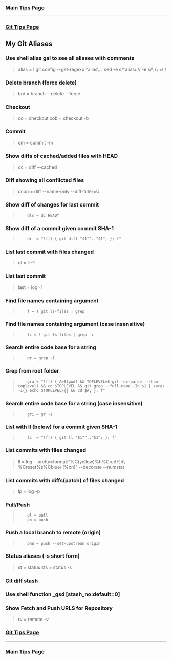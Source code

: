 ### [Main Tips Page](https://github.com/sethfuller/tips/blob/main/tech_tips/main_tech_tips.md)

----------

### [Git Tips Page](https://github.com/sethfuller/tips/blob/main/tech_tips/git_tips.md)

## My Git Aliases
### Use shell alias gal to see all aliases with comments
> 	alias = ! git config --get-regexp ^alias\\. | sed -e s/^alias\\.// -e s/\\ /\\ =\\ /
### Delete branch (force delete)
> 	brd = branch --delete --force
### Checkout
> 	co = checkout
> 	cob = checkout -b
### Commit
> 	cm = commit -m
### Show diffs of cached/added files with HEAD
> 	dc = diff --cached
### Diff showing all conflicted files
> 	dcon = diff --name-only --diff-filter=U
### Show diff of changes for last commit
>         dlc = dc HEAD^
### Show diff of a commit given commit SHA-1
>         dr  = "!f() { git diff "$1"^.."$1"; }; f"
### List last commit with files changed
> 	dl = ll -1
###  List last commit
> 	last = log -1
### Find file names containing argument
>         f = ! git ls-files | grep 
### Find file names containing argument (case insensitive)
>         fi = ! git ls-files | grep -i
### Search entire code base for a string
>         gr = grep -I
### Grep from root folder
>         gra = "!f() { A=$(pwd) && TOPLEVEL=$(git rev-parse --show-toplevel) && cd $TOPLEVEL && git grep --full-name -In $1 | xargs -I{} echo $TOPLEVEL/{} && cd $A; }; f"
### Search entire code base for a string (case insensitive)
>         gri = gr -i
### List with ll (below) for a commit given SHA-1
>         lc  = "!f() { git ll "$1"^.."$1"; }; f"
### List commits with files changed
> 	ll = log --pretty=format:"%C(yellow)%h%Cred%d\\ %Creset%s%Cblue\\ [%cn]" --decorate --numstat
### List commits with diffs(patch) of files changed
> 	lp = log -p
### Pull/Push
>         pl = pull
>         ph = push
### Push a local branch to remote (origin)
>         phu = push --set-upstream origin
### Status aliases (-s short form)
> 	st = status
> 	sts = status -s
### Git diff stash
### Use shell function _gsd [stash_no:default=0]
### Show Fetch and Push URLS for Repository
> 	rv = remote -v
### [Git Tips Page](https://github.com/sethfuller/tips/blob/main/tech_tips/git_tips.md)

----------

### [Main Tips Page](https://github.com/sethfuller/tips/blob/main/tech_tips/main_tech_tips.md)


